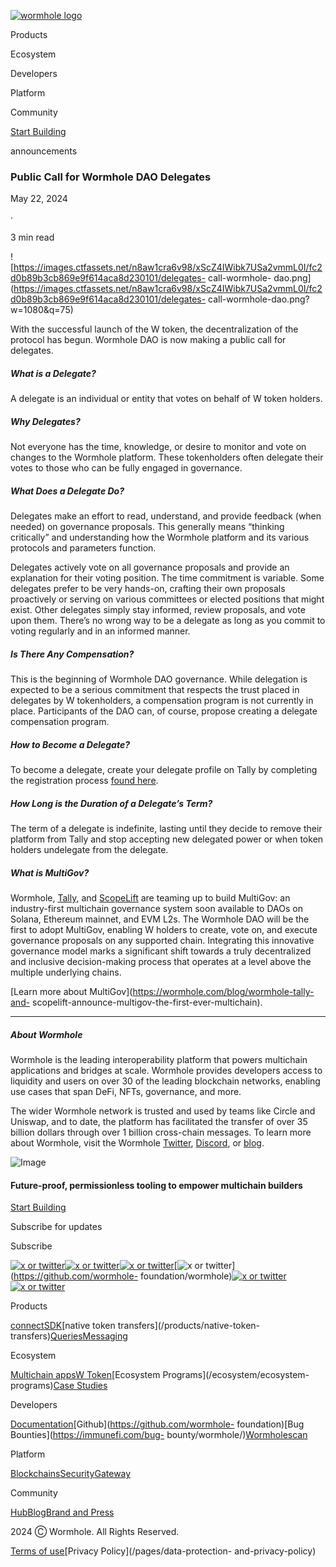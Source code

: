 [![wormhole
logo](https://images.ctfassets.net/n8aw1cra6v98/2057wAXk6apiGi4vfTeC2u/9e200f5dfebaf6bb113c879243cf4508/wormwhole.svg?w=384&q=100)](/)

Products

Ecosystem

Developers

Platform

Community

[Start Building](https://docs.wormhole.com/)

announcements

### Public Call for Wormhole DAO Delegates

May 22, 2024

·

3 min read

![https://images.ctfassets.net/n8aw1cra6v98/xScZ4IWibk7USa2vmmL0I/fc2d0b89b3cb869e9f614aca8d230101/delegates-
call-wormhole-
dao.png](https://images.ctfassets.net/n8aw1cra6v98/xScZ4IWibk7USa2vmmL0I/fc2d0b89b3cb869e9f614aca8d230101/delegates-
call-wormhole-dao.png?w=1080&q=75)

With the successful launch of the W token, the decentralization of the
protocol has begun. Wormhole DAO is now making a public call for delegates.

##### What is a Delegate?

A delegate is an individual or entity that votes on behalf of W token holders.

##### Why Delegates?

Not everyone has the time, knowledge, or desire to monitor and vote on changes
to the Wormhole platform. These tokenholders often delegate their votes to
those who can be fully engaged in governance.

##### What Does a Delegate Do?

Delegates make an effort to read, understand, and provide feedback (when
needed) on governance proposals. This generally means “thinking critically”
and understanding how the Wormhole platform and its various protocols and
parameters function.

Delegates actively vote on all governance proposals and provide an explanation
for their voting position. The time commitment is variable. Some delegates
prefer to be very hands-on, crafting their own proposals proactively or
serving on various committees or elected positions that might exist. Other
delegates simply stay informed, review proposals, and vote upon them. There’s
no wrong way to be a delegate as long as you commit to voting regularly and in
an informed manner.

##### Is There Any Compensation?

This is the beginning of Wormhole DAO governance. While delegation is expected
to be a serious commitment that respects the trust placed in delegates by W
tokenholders, a compensation program is not currently in place. Participants
of the DAO can, of course, propose creating a delegate compensation program.

##### How to Become a Delegate?

To become a delegate, create your delegate profile on Tally by completing the
registration process [found here](https://www.tally.xyz/gov/wormhole/welcome).

##### How Long is the Duration of a Delegate’s Term?

The term of a delegate is indefinite, lasting until they decide to remove
their platform from Tally and stop accepting new delegated power or when token
holders undelegate from the delegate.

##### What is MultiGov?

Wormhole, [Tally](https://www.tally.xyz/), and
[ScopeLift](https://scopelift.co/) are teaming up to build MultiGov: an
industry-first multichain governance system soon available to DAOs on Solana,
Ethereum mainnet, and EVM L2s. The Wormhole DAO will be the first to adopt
MultiGov, enabling W holders to create, vote on, and execute governance
proposals on any supported chain. Integrating this innovative governance model
marks a significant shift towards a truly decentralized and inclusive
decision-making process that operates at a level above the multiple underlying
chains.

[Learn more about MultiGov](https://wormhole.com/blog/wormhole-tally-and-
scopelift-announce-multigov-the-first-ever-multichain).

* * *

##### About Wormhole

Wormhole is the leading interoperability platform that powers multichain
applications and bridges at scale. Wormhole provides developers access to
liquidity and users on over 30 of the leading blockchain networks, enabling
use cases that span DeFi, NFTs, governance, and more.

The wider Wormhole network is trusted and used by teams like Circle and
Uniswap, and to date, the platform has facilitated the transfer of over 35
billion dollars through over 1 billion cross-chain messages. To learn more
about Wormhole, visit the Wormhole [Twitter](https://twitter.com/wormhole),
[Discord](https://discord.com/invite/wormholecrypto), or
[blog](https://wormhole.com/blog).

![Image](https://images.ctfassets.net/n8aw1cra6v98/2fP8M06oPDd6atrcKaUHOQ/0fcc04374046f970de7dfb7fe86574e5/worm.svg)

#### Future-proof, permissionless tooling to empower multichain builders

[Start Building](https://docs.wormhole.com/)

Subscribe for updates

Subscribe

[![x or twitter](/assets/x.svg)](https://twitter.com/wormhole)[![x or
twitter](/assets/discord.svg)](https://discord.gg/wormholecrypto)[![x or
twitter](/assets/telegram.svg)](https://t.me/wormholecrypto)[![x or
twitter](/assets/github.svg)](https://github.com/wormhole-
foundation/wormhole)[![x or
twitter](/assets/some.svg)](https://docs.wormhole.com/)[![x or
twitter](/assets/youtube.svg)](https://www.youtube.com/@wormholecrypto)

Products

[connect](/products/connect)[SDK](/products/sdk)[native token
transfers](/products/native-token-
transfers)[Queries](/products/queries)[Messaging](/products/messaging)

Ecosystem

[Multichain apps](/ecosystem/multichain-apps)[W
Token](/ecosystem/w-token)[Ecosystem Programs](/ecosystem/ecosystem-
programs)[Case Studies](/case-studies)

Developers

[Documentation](https://docs.wormhole.com/wormhole)[Github](https://github.com/wormhole-
foundation)[Bug Bounties](https://immunefi.com/bug-
bounty/wormhole/)[Wormholescan](https://wormholescan.io/)

Platform

[Blockchains](/platform/blockchains)[Security](/platform/security)[Gateway](/platform/gateway)

Community

[Hub](/community/hub)[Blog](/blog)[Brand and Press](/brand-and-press)

2024 Ⓒ Wormhole. All Rights Reserved.

[Terms of use](/pages/terms-of-use)[Privacy Policy](/pages/data-protection-
and-privacy-policy)


